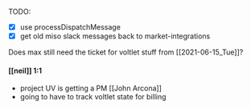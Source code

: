 
TODO:
- [x] use processDispatchMessage
- [x] get old miso slack messages back to market-integrations 

Does max still need the ticket for voltlet stuff from [[2021-06-15_Tue]]?

#### [[neil]] 1:1
- project UV is getting a PM [[John Arcona]]
- going to have to track voltlet state for billing